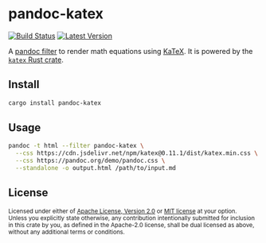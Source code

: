 # pandoc-katex

[![Build Status](https://github.com/xu-cheng/pandoc-katex/workflows/build/badge.svg)](https://github.com/xu-cheng/pandoc-katex/actions)
[![Latest Version](https://img.shields.io/crates/v/pandoc-katex.svg)](https://crates.io/crates/pandoc-katex)

A [pandoc filter](https://pandoc.org/filters.html) to render math equations using [KaTeX](https://katex.org).
It is powered by the [`katex` Rust crate](https://github.com/xu-cheng/katex-rs).

## Install

```bash
cargo install pandoc-katex
```

## Usage

```bash
pandoc -t html --filter pandoc-katex \
  --css https://cdn.jsdelivr.net/npm/katex@0.11.1/dist/katex.min.css \
  --css https://pandoc.org/demo/pandoc.css \
  --standalone -o output.html /path/to/input.md
```

## License

<sup>
Licensed under either of <a href="LICENSE-APACHE">Apache License, Version 2.0</a> or <a href="LICENSE-MIT">MIT license</a> at your option.
</sup>
<br>
<sub>
Unless you explicitly state otherwise, any contribution intentionally submitted for inclusion in this crate by you, as defined in the Apache-2.0 license, shall be dual licensed as above, without any additional terms or conditions.
</sub>
